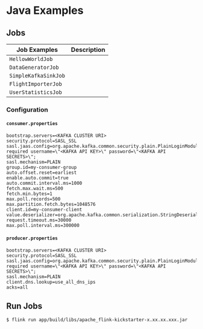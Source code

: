 # Java Examples

## Jobs

Job Examples|Description
-|-
`HellowWorldJob`|
`DataGeneratorJob`|
`SimpleKafkaSinkJob`|
`FlightImporterJob`|
`UserStatisticsJob`|

### Configuration


#### `consumer.properties`
```
bootstrap.servers=<KAFKA CLUSTER URI>
security.protocol=SASL_SSL
sasl.jaas.config=org.apache.kafka.common.security.plain.PlainLoginModule required username=\"<KAFKA API KEY>\" password=\"<KAFKA API SECRETS>\";
sasl.mechanism=PLAIN
group.id=my-consumer-group
auto.offset.reset=earliest
enable.auto.commit=true
auto.commit.interval.ms=1000
fetch.max.wait.ms=500
fetch.min.bytes=1
max.poll.records=500
max.partition.fetch.bytes=1048576
client.id=my-consumer-client
value.deserializer=org.apache.kafka.common.serialization.StringDeserializer
request.timeout.ms=30000
max.poll.interval.ms=300000
```

#### `producer.properties`
```
bootstrap.servers=<KAFKA CLUSTER URI>
security.protocol=SASL_SSL
sasl.jaas.config=org.apache.kafka.common.security.plain.PlainLoginModule required username=\"<KAFKA API KEY>\" password=\"<KAFKA API SECRETS>\";
sasl.mechanism=PLAIN
client.dns.lookup=use_all_dns_ips
acks=all
```

## Run Jobs
```
$ flink run app/build/libs/apache_flink-kickstarter-x.xx.xx.xxx.jar
```
